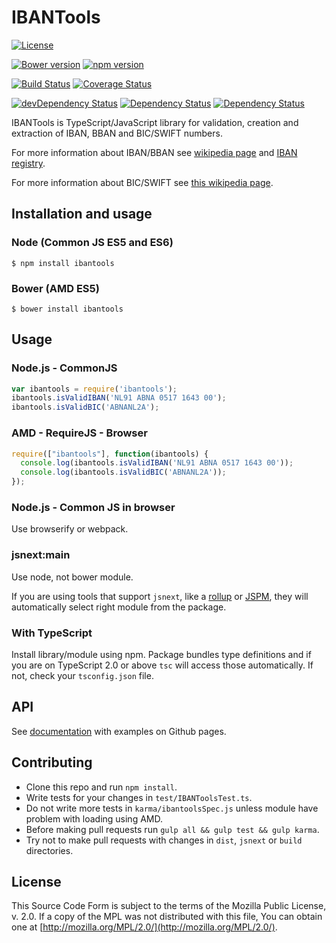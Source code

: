 # IBANTools

[![License](https://img.shields.io/badge/license-MPL%202.0-green.svg?dummy)](https://github.com/Simplify/ibantools/blob/master/LICENSE)

[![Bower version](https://badge.fury.io/bo/ibantools.svg)](https://badge.fury.io/bo/ibantools)
[![npm version](https://badge.fury.io/js/ibantools.svg)](https://badge.fury.io/js/ibantools)

[![Build Status](https://travis-ci.org/Simplify/ibantools.svg?branch=master)](https://travis-ci.org/Simplify/ibantools)
[![Coverage Status](https://coveralls.io/repos/github/Simplify/ibantools/badge.svg?branch=master)](https://coveralls.io/github/Simplify/ibantools?branch=master)

[![devDependency Status](https://david-dm.org/simplify/ibantools/dev-status.svg)](https://david-dm.org/simplify/ibantools#info=devDependencies)
[![Dependency Status](https://david-dm.org/simplify/ibantools.svg)](https://david-dm.org/simplify/ibantools)
[![Dependency Status](https://dependencyci.com/github/Simplify/ibantools/badge)](https://dependencyci.com/github/Simplify/ibantools)

IBANTools is TypeScript/JavaScript library for validation, creation and extraction of IBAN, BBAN and BIC/SWIFT numbers.

For more information about IBAN/BBAN see [wikipedia page](https://en.wikipedia.org/wiki/International_Bank_Account_Number) and
[IBAN registry](https://www.swift.com/sites/default/files/resources/swift_standards_ibanregistry.pdf).

For more information about BIC/SWIFT see [this wikipedia page](https://en.wikipedia.org/wiki/ISO_9362).

## Installation and usage

### Node (Common JS ES5 and ES6)

```
$ npm install ibantools
```

### Bower (AMD ES5)

```
$ bower install ibantools
```

## Usage

### Node.js - CommonJS

```js
var ibantools = require('ibantools');
ibantools.isValidIBAN('NL91 ABNA 0517 1643 00');
ibantools.isValidBIC('ABNANL2A');
```

### AMD - RequireJS - Browser

```js
require(["ibantools"], function(ibantools) {
  console.log(ibantools.isValidIBAN('NL91 ABNA 0517 1643 00'));
  console.log(ibantools.isValidBIC('ABNANL2A'));
});
```

### Node.js - Common JS in browser

Use browserify or webpack.

### jsnext:main

Use node, not bower module.

If you are using tools that support `jsnext`, like a [rollup](https://github.com/rollup/rollup) or [JSPM](http://jspm.io/), they will automatically select right module from the package.

### With TypeScript

Install library/module using npm. Package bundles type definitions and if you are on TypeScript 2.0 or above `tsc` will access those automatically. If not, check your `tsconfig.json` file.

## API

See [documentation](http://simplify.github.io/ibantools) with examples on Github pages.

## Contributing

* Clone this repo and run `npm install`.
* Write tests for your changes in `test/IBANToolsTest.ts`.
* Do not write more tests in `karma/ibantoolsSpec.js` unless module have problem with loading using AMD.
* Before making pull requests run `gulp all && gulp test && gulp karma`.
* Try not to make pull requests with changes in `dist`, `jsnext` or `build` directories.

## License

This Source Code Form is subject to the terms of the Mozilla Public
License, v. 2.0. If a copy of the MPL was not distributed with this
file, You can obtain one at [http://mozilla.org/MPL/2.0/](http://mozilla.org/MPL/2.0/).
